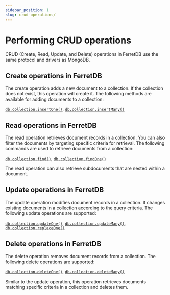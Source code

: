 ```yaml
---
sidebar_position: 1
slug: crud-operations/
---
```


# Performing CRUD operations

CRUD (Create, Read, Update, and Delete) operations in FerretDB use the same protocol and drivers as MongoDB.

## Create operations in FerretDB

The create operation adds a new document to a collection.
If the collection does not exist, this operation will create it.
The following methods are available for adding documents to a collection:

[`db.collection.insertOne()`](create.md#insert-a-single-document),
[`db.collection.insertMany()`](create.md#insert-multiple-documents-at-once)

## Read operations in FerretDB

The read operation retrieves document records in a collection.
You can also filter the documents by targeting specific criteria for retrieval.
The following commands are used to retrieve documents from a collection:

[`db.collection.find()`](read.md#retrieve-all-documents-in-a-collection), [`db.collection.findOne()`](read.md#retrieve-a-single-document)

The read operation can also retrieve subdocuments that are nested within a document.

## Update operations in FerretDB

The update operation modifies document records in a collection.
It changes existing documents in a collection according to the query criteria.
The following update operations are supported:

[`db.collection.updateOne()`](update.md#update-a-single-document), [`db.collection.updateMany()`](update.md#update-many-documents), [`db.collection.replaceOne()`](update#replace-a-document)

## Delete operations in FerretDB

The delete operation removes document records from a collection.
The following delete operations are supported:

[`db.collection.deleteOne()`](delete.md#delete-a-single-document), [`db.collection.deleteMany()`](delete.md#deletes-multiple-documents)

Similar to the update operation, this operation retrieves documents matching specific criteria in a collection and deletes them.
